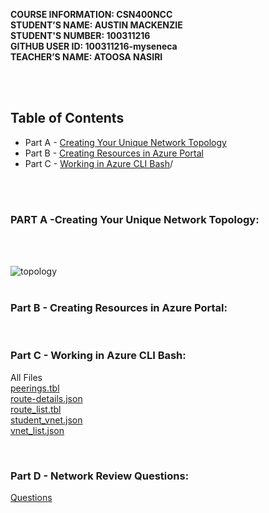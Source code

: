 **COURSE INFORMATION:  CSN400NCC**\
**STUDENT’S NAME:  AUSTIN MACKENZIE**\
**STUDENT'S NUMBER: 100311216**\
**GITHUB USER ID: 100311216-myseneca**\
**TEACHER’S NAME:  ATOOSA NASIRI**

<br>
<br>

## **Table of Contents** 
* Part A - [Creating Your Unique Network Topology](https://github.com/130011216-myseneca/CSN400-Capstone/blob/main/Checkpoint4/README#L12-L13)
* Part B - [Creating Resources in Azure Portal](https://github.com/130011216-myseneca/CSN400-Capstone/blob/main/Checkpoint4/README#L13-L14) 
* Part C - [Working in Azure CLI Bash](https://github.com/130011216-myseneca/CSN400-Capstone/blob/main/Checkpoint4/README#L14)/

<br>
<bR>

### **PART A** -Creating Your Unique Network Topology: 
<br>
<br
>

![topology](/images/NetworkTopologyCP4.jpg)
<br>
<br>

### **Part B** - Creating Resources in Azure Portal: 
<br>

### **Part C** - Working in Azure CLI Bash:

All Files\
[peerings.tbl](/PartCFiles/peerings.tbl)\
[route-details.json](/PartCFiles/route-details.json)\
[route_list.tbl](/PartCFiles/route_list.tbl)\
[student_vnet.json](/PartCFiles/student_vnet.json)\
[vnet_list.json](/PartCFiles/vnet_list.json)

<br>

### **Part D** - Network Review Questions: 
[Questions](/)